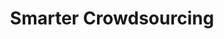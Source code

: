 ---
airtable_createdTime: '2022-05-11T13:01:44.000Z'
airtable_id: recObaf5YicTAPIoh
table: methods
title: Smarter Crowdsourcing
---